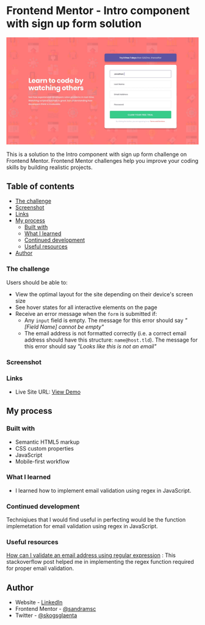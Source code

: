 # Frontend Mentor - Intro component with sign up form solution
![intro-component-with-signup-form-master coding challenge](./design/desktop-design.jpg)

This is a solution to the Intro component with sign up form challenge on Frontend Mentor. Frontend Mentor challenges help you improve your coding skills by building realistic projects.

## Table of contents
  - [The challenge](#the-challenge)
  - [Screenshot](#screenshot)
  - [Links](#links)
- [My process](#my-process)
  - [Built with](#built-with)
  - [What I learned](#what-i-learned)
  - [Continued development](#continued-development)
  - [Useful resources](#useful-resources)
- [Author](#author)

### The challenge

Users should be able to:

- View the optimal layout for the site depending on their device's screen size
- See hover states for all interactive elements on the page
- Receive an error message when the `form` is submitted if:
  - Any `input` field is empty. The message for this error should say *"[Field Name] cannot be empty"*
  - The email address is not formatted correctly (i.e. a correct email address should have this structure: `name@host.tld`). The message for this error should say *"Looks like this is not an email"*

### Screenshot


### Links

- Live Site URL: [View Demo](http://petite-magic.surge.sh/)

## My process

### Built with

- Semantic HTML5 markup
- CSS custom properties
- JavaScript
- Mobile-first workflow

### What I learned

- I learned how to implement email validation using regex in JavaScript.

### Continued development

Techniqiues that I would find useful in perfecting would be the function implemetation for email validation using regex in JavaScript.


### Useful resources

[How can I validate an email address using regular expression](https://stackoverflow.com/questions/201323/how-can-i-validate-an-email-address-using-a-regular-expression/51332395#51332395) : This stackoverflow post helped me in implementing the regex function required for proper email validation.


## Author

- Website - [LinkedIn](https://www.linkedin.com/in/sandraashipala)
- Frontend Mentor - [@sandramsc](https://www.frontendmentor.io/profile/sandramsc)
- Twitter - [@skogsglaenta](https://www.twitter.com/skogsglaenta)
